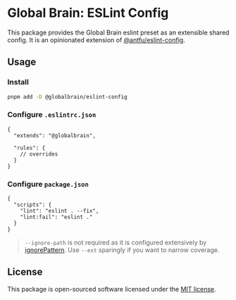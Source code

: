 # Global Brain: ESLint Config

This package provides the Global Brain eslint preset as an extensible shared config. It is an opinionated extension of [@antfu/eslint-config](https://github.com/antfu/eslint-config).

## Usage

### Install

```bash
pnpm add -D @globalbrain/eslint-config
```

### Configure `.eslintrc.json`

```json5
{
  "extends": "@globalbrain",

  "rules": {
    // overrides
  }
}
```

### Configure `package.json`

```json5
{
  "scripts": {
    "lint": "eslint . --fix",
    "lint:fail": "eslint ."
  }
}
```

> `--ignore-path` is not required as it is configured extensively by [ignorePattern](https://github.com/antfu/eslint-config/blob/main/packages/basic/index.js#L16). Use `--ext` sparingly if you want to narrow coverage.

## License

This package is open-sourced software licensed under the [MIT license](LICENSE.md).
